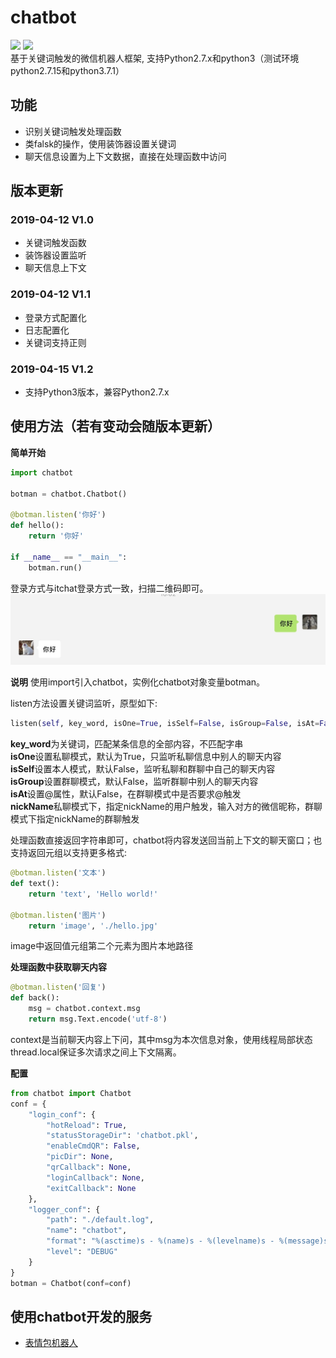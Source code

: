 # chatbot
![](https://img.shields.io/badge/chatbot-1.1-green.svg)
![](https://img.shields.io/badge/python-2.7.x-brightgreen.svg)  
基于关键词触发的微信机器人框架, 支持Python2.7.x和python3（测试环境python2.7.15和python3.7.1） 

## 功能
- 识别关键词触发处理函数
- 类falsk的操作，使用装饰器设置关键词
- 聊天信息设置为上下文数据，直接在处理函数中访问

## 版本更新
### 2019-04-12 V1.0
- 关键词触发函数
- 装饰器设置监听
- 聊天信息上下文
### 2019-04-12 V1.1
- 登录方式配置化
- 日志配置化
- 关键词支持正则
### 2019-04-15 V1.2
- 支持Python3版本，兼容Python2.7.x

## 使用方法（若有变动会随版本更新）
**简单开始**
```python
import chatbot

botman = chatbot.Chatbot()

@botman.listen('你好')
def hello():
    return '你好'

if __name__ == "__main__":
    botman.run()
```
登录方式与itchat登录方式一致，扫描二维码即可。  
![](./img/demo.png)  

**说明**
使用import引入chatbot，实例化chatbot对象变量botman。  

listen方法设置关键词监听，原型如下:  
```python
listen(self, key_word, isOne=True, isSelf=False, isGroup=False, isAt=False, nickName=None)
```
**key_word**为关键词，匹配某条信息的全部内容，不匹配字串  
**isOne**设置私聊模式，默认为True，只监听私聊信息中别人的聊天内容  
**isSelf**设置本人模式，默认False，监听私聊和群聊中自己的聊天内容  
**isGroup**设置群聊模式，默认False，监听群聊中别人的聊天内容  
**isAt**设置@属性，默认False，在群聊模式中是否要求@触发  
**nickName**私聊模式下，指定nickName的用户触发，输入对方的微信昵称，群聊模式下指定nickName的群聊触发  

处理函数直接返回字符串即可，chatbot将内容发送回当前上下文的聊天窗口；也支持返回元组以支持更多格式:  
```python
@botman.listen('文本')
def text():
    return 'text', 'Hello world!'

@botman.listen('图片')
    return 'image', './hello.jpg'
```
image中返回值元组第二个元素为图片本地路径

**处理函数中获取聊天内容**
```python
@botman.listen('回复')
def back():
    msg = chatbot.context.msg
    return msg.Text.encode('utf-8')
```
context是当前聊天内容上下问，其中msg为本次信息对象，使用线程局部状态thread.local保证多次请求之间上下文隔离。

**配置**
```python
from chatbot import Chatbot
conf = {
    "login_conf": {
        "hotReload": True,
        "statusStorageDir": 'chatbot.pkl',
        "enableCmdQR": False,
        "picDir": None,
        "qrCallback": None,
        "loginCallback": None,
        "exitCallback": None
    },
    "logger_conf": {
        "path": "./default.log",
        "name": "chatbot",
        "format": "%(asctime)s - %(name)s - %(levelname)s - %(message)s",
        "level": "DEBUG"
    }
}
botman = Chatbot(conf=conf)
```

## 使用chatbot开发的服务
- [表情包机器人](example/emoji_robot.md)
